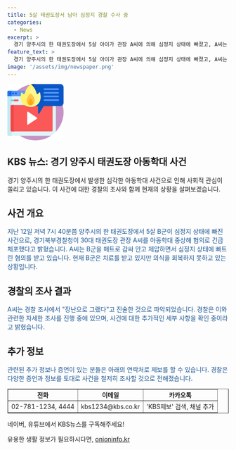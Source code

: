 ```yaml
---
title: 5살 태권도장서 남아 심정지 경찰 수사 중
categories:
  - News
excerpt: >
  경기 양주시의 한 태권도장에서 5살 아이가 관장 A씨에 의해 심정지 상태에 빠졌고, A씨는 아동학대 중상해 혐의로 긴급체포되었다. A씨는 아이를 매트로 감싸 안고 제압하여 심정지 상태에 빠뜨린 혐의를 받으며, 아이는 병원에서 치료를 받고 있으며 의식을 회복하지 못하고 있다. A씨는 경찰 조사에서 장난으로 그랬다고 진술한 것으로 파악됐다.
feature_text: >
  경기 양주시의 한 태권도장에서 5살 아이가 관장 A씨에 의해 심정지 상태에 빠졌고, A씨는 아동학대 중상해 혐의로 긴급체포되었다. A씨는 아이를 매트로 감싸 안고 제압하여 심정지 상태에 빠뜨린 혐의를 받으며, 아이는 병원에서 치료를 받고 있으며 의식을 회복하지 못하고 있다. A씨는 경찰 조사에서 장난으로 그랬다고 진술한 것으로 파악됐다.
image: '/assets/img/newspaper.png'
---
```


<p><img src="/assets/img/news.png" alt="rentncar 속보" /></p>

<h2>KBS 뉴스: 경기 양주시 태권도장 아동학대 사건</h2>

<p data-ke-size="size16">경기 양주시의 한 태권도장에서 발생한 심각한 아동학대 사건으로 인해 사회적 관심이 쏠리고 있습니다. 이 사건에 대한 경찰의 조사와 함께 현재의 상황을 살펴보겠습니다.</p>

<h2 data-ke-size="size26">사건 개요</h2>

<p><span style="color: #1a5490;">지난 12일 저녁 7시 40분쯤 양주시의 한 태권도장에서 5살 B군이 심정지 상태에 빠진 사건으로, 경기북부경찰청이 30대 태권도장 관장 A씨를 아동학대 중상해 혐의로 긴급체포했다고 밝혔습니다. A씨는 B군을 매트로 감싸 안고 제압하면서 심정지 상태에 빠트린 혐의를 받고 있습니다. 현재 B군은 치료를 받고 있지만 의식을 회복하지 못하고 있는 상황입니다.</span></p>

<h2 data-ke-size="size26">경찰의 조사 결과</h2>

<p><span style="color: #1a5490;">A씨는 경찰 조사에서 "장난으로 그랬다"고 진술한 것으로 파악되었습니다. 경찰은 이와 관련한 자세한 조사를 진행 중에 있으며, 사건에 대한 추가적인 세부 사항을 확인 중이라고 밝혔습니다.</span></p>

<h2 data-ke-size="size26">추가 정보</h2>

<p><span style="color: #1a5490;">관련된 추가 정보나 증언이 있는 분들은 아래의 연락처로 제보를 할 수 있습니다. 경찰은 다양한 증언과 정보를 토대로 사건을 철저히 조사할 것으로 전해졌습니다.</span></p>

<table style="width: 100%;" border="1">
<tbody>
<tr>
<td style="text-align: center; height: 17px;"><b>전화</b></td>
<td style="text-align: center; height: 17px;"><b>이메일</b></td>
<td style="text-align: center; height: 17px;"><b>카카오톡</b></td>
</tr>
<tr>
<td style="text-align: center; height: 17px;">02-781-1234, 4444</td>
<td style="text-align: center; height: 17px;">kbs1234@kbs.co.kr</td>
<td style="text-align: center; height: 17px;">'KBS제보' 검색, 채널 추가</td>
</tr>
</tbody>
</table>

<p>네이버, 유튜브에서 KBS뉴스를 구독해주세요!</p>
유용한 생활 정보가 필요하시다면, <a href="https://onioninfo.kr" rel="dofollow">onioninfo.kr</a>


